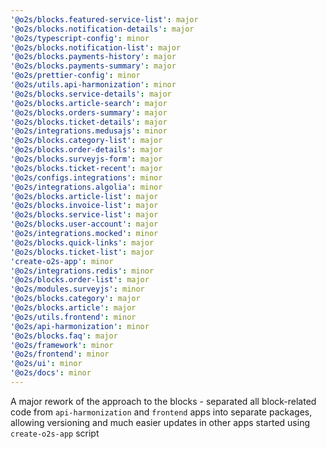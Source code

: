 ```yaml
---
'@o2s/blocks.featured-service-list': major
'@o2s/blocks.notification-details': major
'@o2s/typescript-config': minor
'@o2s/blocks.notification-list': major
'@o2s/blocks.payments-history': major
'@o2s/blocks.payments-summary': major
'@o2s/prettier-config': minor
'@o2s/utils.api-harmonization': minor
'@o2s/blocks.service-details': major
'@o2s/blocks.article-search': major
'@o2s/blocks.orders-summary': major
'@o2s/blocks.ticket-details': major
'@o2s/integrations.medusajs': minor
'@o2s/blocks.category-list': major
'@o2s/blocks.order-details': major
'@o2s/blocks.surveyjs-form': major
'@o2s/blocks.ticket-recent': major
'@o2s/configs.integrations': minor
'@o2s/integrations.algolia': minor
'@o2s/blocks.article-list': major
'@o2s/blocks.invoice-list': major
'@o2s/blocks.service-list': major
'@o2s/blocks.user-account': major
'@o2s/integrations.mocked': minor
'@o2s/blocks.quick-links': major
'@o2s/blocks.ticket-list': major
'create-o2s-app': minor
'@o2s/integrations.redis': minor
'@o2s/blocks.order-list': major
'@o2s/modules.surveyjs': minor
'@o2s/blocks.category': major
'@o2s/blocks.article': major
'@o2s/utils.frontend': minor
'@o2s/api-harmonization': minor
'@o2s/blocks.faq': major
'@o2s/framework': minor
'@o2s/frontend': minor
'@o2s/ui': minor
'@o2s/docs': minor
---
```


A major rework of the approach to the blocks - separated all block-related code from `api-harmonization` and `frontend` apps into separate packages, allowing versioning and much easier updates in other apps started using `create-o2s-app` script
